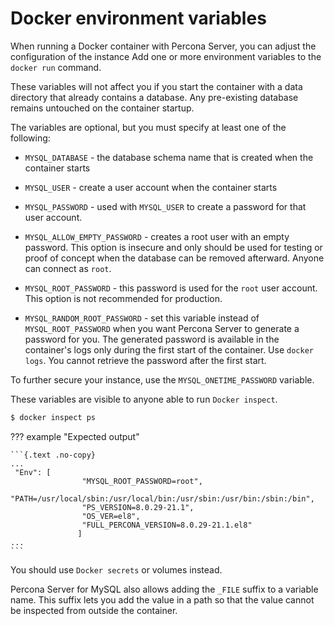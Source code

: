# Docker environment variables

When running a Docker container with Percona Server,
you can adjust the configuration of the instance
Add one or more environment variables to the `docker run` command.

These variables will not affect you if you start the container with a data directory that already contains a database. Any pre-existing database remains untouched on the container startup.

The variables are optional, but you must specify at least one of the following:

* `MYSQL_DATABASE` - the database schema name that is created when the container starts

* `MYSQL_USER` - create a user account when the container starts

* `MYSQL_PASSWORD` - used with `MYSQL_USER` to create a password for that user account.

* `MYSQL_ALLOW_EMPTY_PASSWORD` - creates a root user with an empty password. This option is insecure and only should be used for testing or proof of concept when the database can be removed afterward. Anyone can connect as `root`.

* `MYSQL_ROOT_PASSWORD` - this password is used for the `root` user account. This option is not recommended for production.

* `MYSQL_RANDOM_ROOT_PASSWORD` - set this variable instead of `MYSQL_ROOT_PASSWORD` when you want Percona Server to generate a password for you. The generated password is available in the container's logs only during the first start of the container. Use `docker logs`. You cannot retrieve the password after the first start.

To further secure your instance, use the `MYSQL_ONETIME_PASSWORD` variable.

These variables are visible to anyone able to run `Docker inspect`. 

```{.bash data-prompt="$"}
$ docker inspect ps
```

??? example "Expected output"

    ```{.text .no-copy}
    ...
     "Env": [
                    "MYSQL_ROOT_PASSWORD=root",
                    "PATH=/usr/local/sbin:/usr/local/bin:/usr/sbin:/usr/bin:/sbin:/bin",
                    "PS_VERSION=8.0.29-21.1",
                    "OS_VER=el8",
                    "FULL_PERCONA_VERSION=8.0.29-21.1.el8"
                   ]
    ...
    ```

You should use `Docker secrets` or volumes instead. 

Percona Server for MySQL also allows adding the `_FILE` suffix to a variable name. This suffix lets you add the value in a path so that the value cannot be inspected from outside the container.




